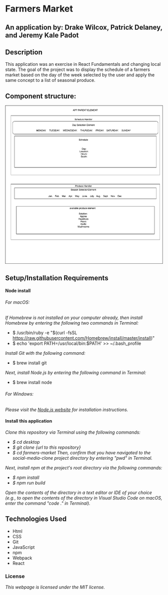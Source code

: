 # Farmers Market
## An application by: Drake Wilcox, Patrick Delaney, and Jeremy Kale Padot

## Description
This application was an exercise in React Fundamentals and changing local state. The goal of the project was to display the schedule of a farmers market based on the day of the week selected by the user and apply the same concept to a list of seasonal produce. 

## Component structure:
![component structure](/FarmersMarketDiagram.png)

## Setup/Installation Requirements

#### Node install

###### For macOS:
_If Homebrew is not installed on your computer already, then install Homebrew by entering the following two commands in Terminal:_
* $ /usr/bin/ruby -e "$(curl -fsSL https://raw.githubusercontent.com/Homebrew/install/master/install)"
* $ echo 'export PATH=/usr/local/bin:$PATH' >> ~/.bash_profile

_Install Git with the following command:_
* $ brew install git

_Next, install Node.js by entering the following command in Terminal:_
* $ brew install node

###### For Windows:
_Please visit the [Node.js website](https://nodejs.org/en/download/) for installation instructions._

#### Install this application

_Clone this repository via Terminal using the following commands:_
* _$ cd desktop_
* _$ git clone {url to this repository}_
* _$ cd farmers-market_
_Then, confirm that you have navigated to the social-media-clone project directory by entering "pwd" in Terminal._

_Next, install npm at the project's root directory via the following commands:_
* _$ npm install_
* _$ npm run build_

_Open the contents of the directory in a text editor or IDE of your choice (e.g., to open the contents of the directory in Visual Studio Code on macOS, enter the command "code ." in Terminal)._

## Technologies Used

* Html
* CSS
* Git
* JavaScript
* npm
* Webpack
* React

### License

*This webpage is licensed under the MIT license.*
